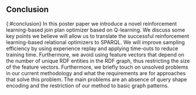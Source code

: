 ## Conclusion
{:#conclusion}
In this poster paper we introduce a novel reinforcement learning-based join plan optimizer based on Q-learning. We discuss some key points we believe will allow us to translate the successful reinforcement learning-based relational optimizers to SPARQL. We will improve sampling efficiency by using experience replay and applying time-outs to reduce training time. Furthermore, we avoid using feature vectors that depend on the number of unique RDF entities in the RDF graph, thus restricting the size of the feature vectors. Furthermore, we briefly touch on unsolved problems in our current methodology and what the requirements are for approaches that solve this problem. The main problems are an absence of query shape encoding and the restriction of our method to basic graph patterns. 
